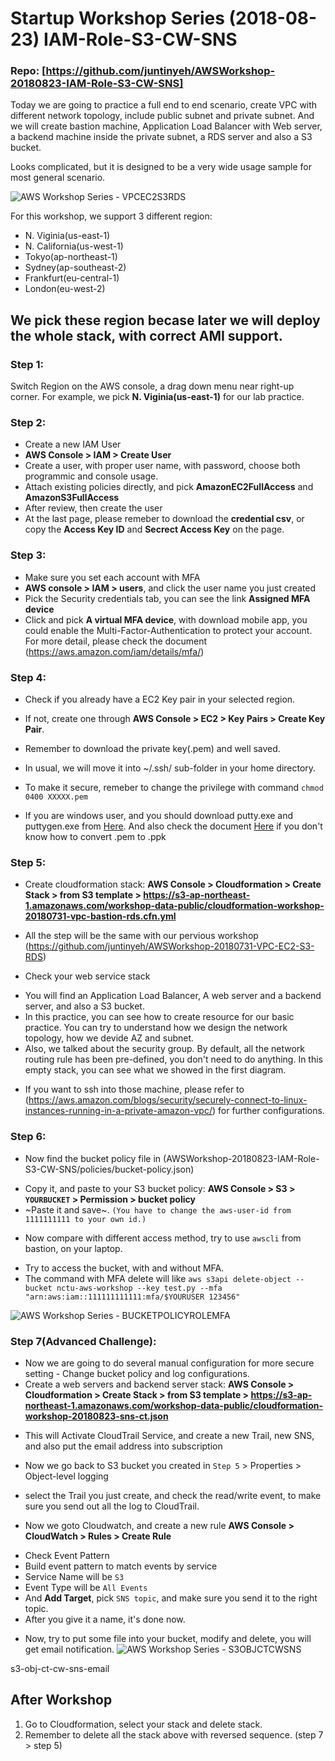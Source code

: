 Startup Workshop Series (2018-08-23) IAM-Role-S3-CW-SNS
======
### Repo: [https://github.com/juntinyeh/AWSWorkshop-20180823-IAM-Role-S3-CW-SNS]

Today we are going to practice a full end to end scenario, create VPC with different network topology, include public subnet and private subnet. And we will create bastion machine, Application Load Balancer with Web server, a backend machine inside the private subnet, a RDS server and also a S3 bucket.

Looks complicated, but it is designed to be a very wide usage sample for most general scenario.

![AWS Workshop Series - VPCEC2S3RDS](https://raw.githubusercontent.com/juntinyeh/AWSWorkshop-20180731-VPC-EC2-S3-RDS/master/images/vpcec2s3rds.png)

For this workshop, we support 3 different region: 
* N. Viginia(us-east-1)
* N. California(us-west-1)
* Tokyo(ap-northeast-1)
* Sydney(ap-southeast-2) 
* Frankfurt(eu-central-1)
* London(eu-west-2)

We pick these region becase later we will deploy the whole stack, with correct AMI support.
------

### Step 1:
Switch Region on the AWS console, a drag down menu near right-up corner.
For example, we pick **N. Viginia(us-east-1)** for our lab practice.

### Step 2:
* Create a new IAM User
* **AWS Console > IAM > Create User**
* Create a user, with proper user name, with password, choose both programmic and console usage.
* Attach existing policies directly, and pick **AmazonEC2FullAccess** and **AmazonS3FullAccess**
* After review, then create the user
* At the last page, please remeber to download the **credential csv**, or copy the **Access Key ID** and **Secrect Access Key** on the page.

### Step 3:
* Make sure you set each account with MFA
* **AWS console > IAM > users**, and click the user name you just created
* Pick the Security credentials tab, you can see the link **Assigned MFA device**
* Click and pick **A virtual MFA device**, with download mobile app, you could enable the Multi-Factor-Authentication to protect your account.
For more detail, please check the document (https://aws.amazon.com/iam/details/mfa/)

### Step 4:
* Check if you already have a EC2 Key pair in your selected region. 
* If not, create one through **AWS Console > EC2 > Key Pairs > Create Key Pair**. 
* Remember to download the private key(.pem) and well saved. 
* In usual, we will move it into ~/.ssh/ sub-folder in your home directory.
* To make it secure, remeber to change the privilege with command 
``` chmod 0400 XXXXX.pem ```

* If you are windows user, and you should download putty.exe and puttygen.exe from [Here](https://www.chiark.greenend.org.uk/~sgtatham/putty/latest.html). And also check the document [Here](https://www.ssh.com/ssh/putty/windows/puttygen) if you don't know how to convert .pem to .ppk

### Step 5:
* Create cloudformation stack: **AWS Console > Cloudformation > Create Stack > from S3 template >
https://s3-ap-northeast-1.amazonaws.com/workshop-data-public/cloudformation-workshop-20180731-vpc-bastion-rds.cfn.yml**
- All the step will be the same with our pervious workshop (https://github.com/juntinyeh/AWSWorkshop-20180731-VPC-EC2-S3-RDS)
* Check your web service stack
- You will find an Application Load Balancer, A web server and a backend server, and also a S3 bucket.
- In this practice, you can see how to create resource for our basic practice. You can try to understand how we design the network topology, how we devide AZ and subnet.
- Also, we talked about the security group. By default, all the network routing rule has been pre-defined, you don't need to do anything. In this empty stack, you can see what we showed in the first diagram.
* If you want to ssh into those machine, please refer to (https://aws.amazon.com/blogs/security/securely-connect-to-linux-instances-running-in-a-private-amazon-vpc/) for further configurations.

### Step 6:
* Now find the bucket policy file in (AWSWorkshop-20180823-IAM-Role-S3-CW-SNS/policies/bucket-policy.json)
- Copy it, and paste to your S3 bucket policy: **AWS Console > S3 > `YOURBUCKET` > Permission > bucket policy**
- ~Paste it and save~. `(You have to change the aws-user-id from 1111111111 to your own id.)`
* Now compare with different access method, try to use `awscli` from bastion, on your laptop.
- Try to access the bucket, with and without MFA.
- The command with MFA delete will like 
`aws s3api delete-object --bucket nctu-aws-workshop --key test.py --mfa "arn:aws:iam::111111111111:mfa/$YOURUSER 123456"`

![AWS Workshop Series - BUCKETPOLICYROLEMFA](https://raw.githubusercontent.com/juntinyeh/AWSWorkshop-20180823-IAM-Role-S3-CW-SNS/master/images/s3-bucket-policy-role-mfa.png)

### Step 7(Advanced Challenge): 
* Now we are going to do several manual configuration for more secure setting - Change bucket policy and log configurations.
* Create a web servers and backend server stack: **AWS Console > Cloudformation > Create Stack > from S3 template >
https://s3-ap-northeast-1.amazonaws.com/workshop-data-public/cloudformation-workshop-20180823-sns-ct.json**
- This will Activate CloudTrail Service, and create a new Trail, new SNS, and also put the email address into subscription 
* Now we go back to S3 bucket you created in `Step 5` > Properties > Object-level logging
- select the Trail you just create, and check the read/write event, to make sure you send out all the log to CloudTrail.
* Now we goto Cloudwatch, and create a new rule **AWS Console > CloudWatch > Rules > Create Rule**
- Check Event Pattern
- Build event pattern to match events by service 
- Service Name will be `S3`
- Event Type will be `All Events`
- And **Add Target**, pick `SNS topic`, and make sure you send it to the right topic.
- After you give it a name, it's done now.
* Now, try to put some file into your bucket, modify and delete, you will get email notification.
![AWS Workshop Series - S3OBJCTCWSNS](https://raw.githubusercontent.com/juntinyeh/AWSWorkshop-20180823-IAM-Role-S3-CW-SNS/master/images/s3-obj-ct-cw-sns-email.png)

s3-obj-ct-cw-sns-email
## After Workshop
1. Go to Cloudformation, select your stack and delete stack.
2. Remember to delete all the stack above with reversed sequence. (step 7 > step 5)
